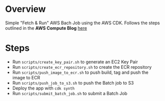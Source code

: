# Overview
Simple "Fetch & Run" AWS Bach Job using the AWS CDK. Follows the steps outlined in the **AWS Compute Blog** [here](https://aws.amazon.com/blogs/compute/creating-a-simple-fetch-and-run-aws-batch-job/)

# Steps
- Run `scripts/create_key_pair.sh` to generate an EC2 Key Pair
- Run `scripts/create_ecr_repository.sh` to create the ECR repository
- Run `scripts/push_image_to_ecr.sh` to push build, tag and push the image to ECR
- Run `scripts/push_job_to_s3.sh` to push the Batch job to S3
- Deploy the app with `cdk synth`
- Run `scripts/submit_batch_job.sh` to submit a Batch Job

